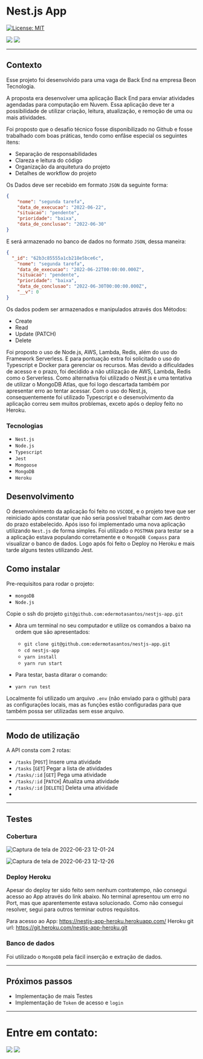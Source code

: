 # Nest.js App

[![License: MIT](https://img.shields.io/badge/License-MIT-green.svg)](https://opensource.org/licenses/MIT)

<div> 
  <a href="https://www.linkedin.com/in/eder-santos-dev/" target="_blank"><img src="https://img.shields.io/badge/-LinkedIn-%230077B5?style=for-the-badge&logo=linkedin&logoColor=white" target="_blank"></a> 
  <a href = "mailto:eder.mota@outlook.com"><img src="https://img.shields.io/badge/Microsoft_Outlook-0078D4?style=for-the-badge&logo=microsoft-outlook&logoColor=white" target="_blank"></a> 
</div>

---
## Contexto

Esse projeto foi desenvolvido para uma vaga de Back End na empresa Beon Tecnologia.

A proposta era desenvolver uma aplicação Back End para enviar atividades agendadas para computação em Nuvem. Essa aplicação deve ter a possibilidade de utilizar criação, leitura, atualização, e remoção de uma ou mais atividades. 

Foi proposto que o desafio técnico fosse disponibilizado no Github e fosse trabalhado com boas práticas, tendo como enfâse especial os seguintes itens:
- Separação de responsabilidades
- Clareza e leitura do código 
- Organização da arquitetura do projeto
- Detalhes de workflow do projeto

Os Dados deve ser recebido em formato `JSON` da seguinte forma:

```json
{
    "nome": "segunda tarefa",
    "data_de_execucao": "2022-06-22",
    "situacao": "pendente",
    "prioridade": "baixa",
    "data_de_conclusao": "2022-06-30"
}
```

E será armazenado no banco de dados no formato `JSON`, dessa maneira:

```json
{
  "_id": "62b3c85555a1cb218e5bce6c",
    "nome": "segunda tarefa",
    "data_de_execucao": "2022-06-22T00:00:00.000Z",
    "situacao": "pendente",
    "prioridade": "baixa",
    "data_de_conclusao": "2022-06-30T00:00:00.000Z",
    "__v": 0
}
```

Os dados podem ser armazenados e manipulados através dos Métodos:
- Create
- Read
- Update (PATCH)
- Delete

Foi proposto o uso de Node.js, AWS, Lambda, Redis, além do uso do Framework Serverless. E para pontuação extra foi solicitado o uso do Typescript e Docker para gerenciar os recursos. Mas devido a dificuldades de acesso e o prazo, foi decidido a não utilização de AWS, Lambda, Redis como o Serverless. Como alternativa foi utilizado o Nest.js e uma tentativa de utilizar o MongoDB Atlas, que foi logo descartada também por apresentar erro ao tentar acessar. Com o uso do Nest.js, consequentemente foi utilizado Typescript e o desenvolvimento da aplicação correu sem muitos problemas, exceto após o deploy feito no Heroku.  


### Tecnologias

* `Nest.js`
* `Node.js`
* `Typescript`
* `Jest`
* `Mongoose`
* `MongoDB`
* `Heroku`

## Desenvolvimento

O desenvolvimento da aplicação foi feito no `VSCODE`, e o projeto teve que ser reiniciado após constatar que não seria possível trabalhar com `AWS` dentro do prazo estabelecido. Após isso foi implementado uma nova aplicação utilizando `Nest.js` de forma simples. Foi utilizado o `POSTMAN` para testar se a a aplicação estava populando corretamente e o `MongoDB Compass` para visualizar o banco de dados. Logo após foi feito o Deploy no Heroku e mais tarde alguns testes utilizando Jest.

## Como instalar

Pre-requisitos para rodar o projeto: 
- `mongoDB`
- `Node.js`

Copie o ssh do projeto `git@github.com:edermotasantos/nestjs-app.git`

* Abra um terminal no seu computador e utilize os comandos a baixo na ordem que são apresentados:

  * `git clone git@github.com:edermotasantos/nestjs-app.git`
  * `cd nestjs-app`
  * `yarn install`
  * `yarn run start`

* Para testar, basta ditarar o comando:
* `yarn run test`
  
Localmente foi utilizado um arquivo `.env` (não enviado para o github) para as configurações locais, mas as funções estão configuradas para que também possa ser utilizadas sem esse arquivo.

---

## Modo de utilização

A API consta com 2 rotas: 
* `/tasks` [`POST`] Insere uma atividade
* `/tasks` [`GET`]  Pegar a lista de atividades
* `/tasks/:id` [`GET`] Pega uma atividade
* `/tasks/:id` [`PATCH`] Atualiza uma atividade
* `/tasks/:id` [`DELETE`] Deleta uma atividade
*  
---

## Testes

### Cobertura
![Captura de tela de 2022-06-23 12-01-24](https://user-images.githubusercontent.com/82417443/175333681-430619ba-625f-40f5-806c-723f65f741ce.png)

![Captura de tela de 2022-06-23 12-12-26](https://user-images.githubusercontent.com/82417443/175334032-bfcdc564-4303-4151-82ae-3885a7c3a1f8.png)




### Deploy Heroku

Apesar do deploy ter sido feito sem nenhum contratempo, não consegui acesso ao App através do link abaixo. No terminal apresentou um erro no Port, mas que aparentemente estava solucionado. Como não consegui resolver, segui para outros terminar outros requisitos. 

Para acesso ao App: https://nestjs-app-heroku.herokuapp.com/
Heroku git url: https://git.heroku.com/nestjs-app-heroku.git



### Banco de dados

Foi utilizado o `MongoDB` pela fácil inserção e extração de dados.

---

## Próximos passos

* Implementação de mais Testes
* Implementação de `Token` de acesso e `login`

---


# Entre em contato:

<div> 
  <a href="https://www.linkedin.com/in/eder-santos-dev/" target="_blank"><img src="https://img.shields.io/badge/-LinkedIn-%230077B5?style=for-the-badge&logo=linkedin&logoColor=white" target="_blank"></a> 
  <a href = "mailto:eder.mota@outlook.com"><img src="https://img.shields.io/badge/Microsoft_Outlook-0078D4?style=for-the-badge&logo=microsoft-outlook&logoColor=white" target="_blank"></a> 
</div>
